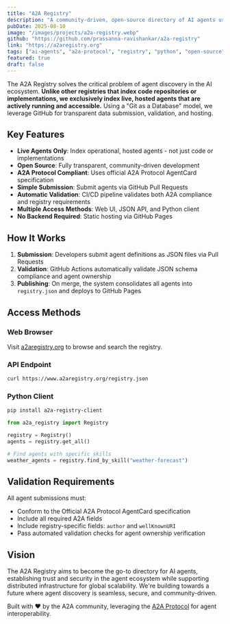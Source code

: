 ```yaml
---
title: "A2A Registry"
description: "A community-driven, open-source directory of AI agents using the A2A Protocol"
pubDate: 2025-08-10
image: "/images/projects/a2a-registry.webp"
github: "https://github.com/prassanna-ravishankar/a2a-registry"
link: "https://a2aregistry.org"
tags: ["ai-agents", "a2a-protocol", "registry", "python", "open-source", "community"]
featured: true
draft: false
---
```


The A2A Registry solves the critical problem of agent discovery in the AI ecosystem. **Unlike other registries that index code repositories or implementations, we exclusively index live, hosted agents that are actively running and accessible.** Using a "Git as a Database" model, we leverage GitHub for transparent data submission, validation, and hosting.

## Key Features

- **Live Agents Only**: Index operational, hosted agents - not just code or implementations
- **Open Source**: Fully transparent, community-driven development
- **A2A Protocol Compliant**: Uses official A2A Protocol AgentCard specification
- **Simple Submission**: Submit agents via GitHub Pull Requests
- **Automatic Validation**: CI/CD pipeline validates both A2A compliance and registry requirements
- **Multiple Access Methods**: Web UI, JSON API, and Python client
- **No Backend Required**: Static hosting via GitHub Pages

## How It Works

1. **Submission**: Developers submit agent definitions as JSON files via Pull Requests
2. **Validation**: GitHub Actions automatically validate JSON schema compliance and agent ownership
3. **Publishing**: On merge, the system consolidates all agents into `registry.json` and deploys to GitHub Pages

## Access Methods

### Web Browser
Visit [a2aregistry.org](https://a2aregistry.org) to browse and search the registry.

### API Endpoint
```bash
curl https://www.a2aregistry.org/registry.json
```

### Python Client
```bash
pip install a2a-registry-client
```

```python
from a2a_registry import Registry

registry = Registry()
agents = registry.get_all()

# Find agents with specific skills
weather_agents = registry.find_by_skill("weather-forecast")
```

## Validation Requirements

All agent submissions must:
- Conform to the Official A2A Protocol AgentCard specification
- Include all required A2A fields
- Include registry-specific fields: `author` and `wellKnownURI`
- Pass automated validation checks for agent ownership verification

## Vision

The A2A Registry aims to become the go-to directory for AI agents, establishing trust and security in the agent ecosystem while supporting distributed infrastructure for global scalability. We're building towards a future where agent discovery is seamless, secure, and community-driven.

Built with ❤️ by the A2A community, leveraging the [A2A Protocol](https://a2a-protocol.org/) for agent interoperability.
